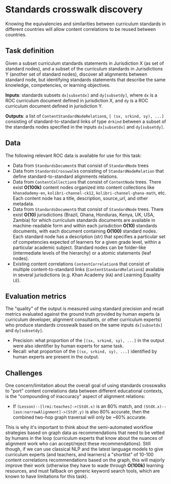 Standards crosswalk discovery
=============================
Knowing the equivalencies and similarities between curriculum standards in
different countries will allow content correlations to be reused between countries.


Task definition
---------------
Given a subset curriculum standards statements in Jurisdiction X (as set of standard nodes),
and a subset of the curriculum standards in Jurisdictions Y (another set of standard nodes),
discover all alignments between standard node, but identifying standards statements
that describe the same knowledge, competencies, or learning objectives.

**Inputs**: standards subsets `dx[subsetdx]` and `dy[subsetdy]`,
where `dx` is a ROC curriculum document defined in jurisdiction X,
and `dy` is a ROC curriculum document defined in jurisdiction Y.

**Outputs**: a list of `ContentStandardNodeRelation`s, `[ (sx, srkind, sy), ...]`
consisting of standard-to-standard links of type `drkind` between a subset of
the standards nodes specified in the inputs `dx[subsetdx]` and `dy[subsetdy]`.


Data
----
The following relevant ROC data is available for use for this task:
- Data from `StandardsDocument`s that consist of `StandardNode` trees
- Data from `StandardsCrosswalk`s consisting of `StandardNodeRelation` that
  define standard-to-standard alignments relations.
- Data from `ContentCollection`s that consist of `ContentNode` trees.
  There exist **O(100k)** content nodes organized into content collections like
  `khanadademy-en`, `kolibri-channel-ck12`, `kolibri-channel-ghana-math`, etc.
  Each content node has a title, description, source_url, and other metadata.
- Data from `StandardsDocument`s that consist of `StandardNode` trees.
  There exist **O(10)** jurisdictions (Brazil, Ghana, Honduras, Kenya, UK, USA, Zambia)
  for which curriculum standards documents are available in machine-readable form 
  and within each jurisdiction **O(10)** standards documents, with each document
  containing **O(100)** standard nodes. Each standard node has a description (str)
  that specifies a particular set of competencies expected of learners for a
  given grade level, within a particular academic subject.
  Standard nodes can be folder-like (intermediate levels of the hierarchy)
  or a atomic statements (leaf nodes).
- Existing content correlations `ContentCorrelation`s that consist of multiple
  content-to-standard links (`ContentStandardRelation`s) available in several
  jurisdictions (e.g. Khan Academy (`KA`) and Learning Equality `LE`).


Evaluation metrics
------------------
The "quality" of the output is measured using standard precision and recall
metrics evaluated against the ground truth provided by human experts
(a curriculum developer, alignment consultants, or other curriculum experts) who
produce standards crosswalk based on the same inputs `dx[subsetdx]` and `dy[subsetdy]`.
- Precision: what proportion of the `[(sx, srkind, sy), ...]` in the output were
  also identifier by human experts for same task.
- Recall: what proportion of the `[(sx, srkind, sy), ...]` identified by human
  experts are present in the output.


Challenges
----------
One concern/limitation about the overall goal of using standards crosswalks to
"port" content correlations data between different educational contexts, is the
"compounding of inaccuracy" aspect of alignment relations:
- If `(Lesson)--[lrmi:teaches]->(StdX.x)` is an 80% match,
  and `(StdX.x)--[asn:narrowAlignment]->(StdY.y)` is also 80% accurate,
  then the combined two-hop graph traversal will only be ~60% accurate.

This is why it's important to think about the semi-automated workflow strategies 
based on graph data as recommendations that need to be vetted by humans in the loop
(curriculum experts that know about the nuances of alignment work who can accept/reject
these recommendations). Still though, if we can use classical NLP and the latest
language models to give curriculum experts (and teachers, and learners) a 
"shortlist" of 10-100 content correlations recommendations based on the graph,
this will majorly improve their work (otherwise they have to wade through **O(100k)**
learning resources, and must fallback on generic keyword search tools, which are
known to have limitations for this task).



